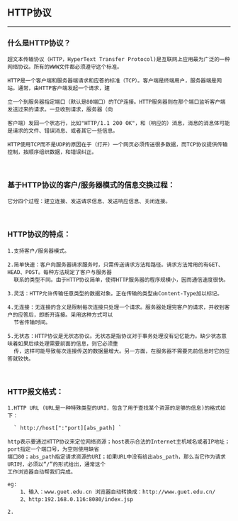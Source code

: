 ## HTTP协议

---------------------------------


### 什么是HTTP协议？

	超文本传输协议（HTTP，HyperText Transfer Protocol)是互联网上应用最为广泛的一种网络协议。所有的WWW文件都必须遵守这个标准。
	
	HTTP是一个客户端和服务器端请求和应答的标准（TCP）。客户端是终端用户，服务器端是网站。通常，由HTTP客户端发起一个请求，建
	
	立一个到服务器指定端口（默认是80端口）的TCP连接。HTTP服务器则在那个端口监听客户端发送过来的请求。一旦收到请求，服务器（向
	
	客户端）发回一个状态行，比如"HTTP/1.1 200 OK"，和（响应的）消息，消息的消息体可能是请求的文件、错误消息、或者其它一些信息。

	HTTP使用TCP而不是UDP的原因在于（打开）一个网页必须传送很多数据，而TCP协议提供传输控制，按顺序组织数据，和错误纠正。 
	
	
<br>

### 基于HTTP协议的客户/服务器模式的信息交换过程：
	
	它分四个过程：建立连接、发送请求信息、发送响应信息、关闭连接。

<br>

### HTTP协议的特点：

	1.支持客户/服务器模式。
	
	2.简单快速：客户向服务器请求服务时，只需传送请求方法和路径。请求方法常用的有GET、HEAD、POST。每种方法规定了客户与服务器
	  联系的类型不同。由于HTTP协议简单，使得HTTP服务器的程序规模小，因而通信速度很快。
	
	3.灵活：HTTP允许传输任意类型的数据对象。正在传输的类型由Content-Type加以标记。
	
	4.无连接：无连接的含义是限制每次连接只处理一个请求。服务器处理完客户的请求，并收到客户的应答后，即断开连接。采用这种方式可以
	  节省传输时间。
	
	5.无状态：HTTP协议是无状态协议。无状态是指协议对于事务处理没有记忆能力。缺少状态意味着如果后续处理需要前面的信息，则它必须重
	  传，这样可能导致每次连接传送的数据量增大。另一方面，在服务器不需要先前信息时它的应答就较快。


<br>

### HTTP报文格式：

	1.HTTP URL (URL是一种特殊类型的URI，包含了用于查找某个资源的足够的信息)的格式如下：
	  
	  ` http://host[":"port][abs_path] `
	
	http表示要通过HTTP协议来定位网络资源；host表示合法的Internet主机域名或者IP地址；port指定一个端口号，为空则使用缺省
	端口80；abs_path指定请求资源的URI；如果URL中没有给出abs_path，那么当它作为请求URI时，必须以“/”的形式给出，通常这个
	工作浏览器自动帮我们完成。
	
	eg:
		1、输入：www.guet.edu.cn 浏览器自动转换成：http://www.guet.edu.cn/
		2、http:192.168.0.116:8080/index.jsp 

	2.












